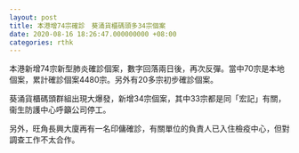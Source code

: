 ```yaml
---
layout: post
title: 本港增74宗確診　葵涌貨櫃碼頭多34宗個案
date: 2020-08-16 18:26:47.000000000 +08:00
categories: rthk
---
```


本港新增74宗新型肺炎確診個案，數字回落兩日後，再次反彈。當中70宗是本地個案，累計確診個案4480宗。另外有20多宗初步確診個案。

葵涌貨櫃碼頭群組出現大爆發，新增34宗個案，其中33宗都是同「宏記」有關，衞生防護中心呼籲公司停工。

另外，旺角長興大廈再有一名印傭確診，有關單位的負責人已入住檢疫中心，但對調查工作不太合作。
